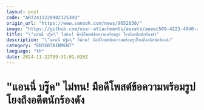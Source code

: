 ```yaml
---
layout: post
code: "ART241122090212539Q"
origin_url: "https://www.sanook.com/news/9652030/"
image: "https://github.com/user-attachments/assets/aeeec509-4223-49d0-a771-4f5b32491111"
title: "\"แอนนี่ บรู๊ค\" ไม่ทน! มือดีโพสต์ข้อความพร้อมรูป โยงถึงอดีตนักร้องดัง"
description: "\"แอนนี่ บรู๊ค\" ไม่ทน! มือดีโพสต์ข้อความพร้อมรูปโยงถึงอดีตนักร้องดัง"
category: "ENTERTAINMENT"
language: "th"
date: 2024-11-22T09:31:01.026Z
---
```


# "แอนนี่ บรู๊ค" ไม่ทน! มือดีโพสต์ข้อความพร้อมรูป โยงถึงอดีตนักร้องดัง